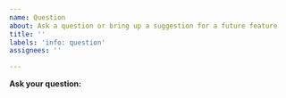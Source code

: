```yaml
---
name: Question
about: Ask a question or bring up a suggestion for a future feature
title: ''
labels: 'info: question'
assignees: ''

---
```


**Ask your question:**


